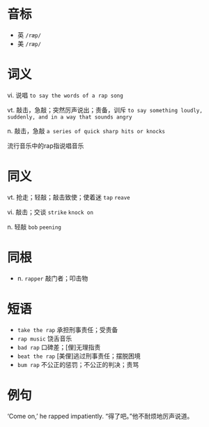 # 音标

- 英 `/ræp/`
- 美 `/ræp/`

# 词义

vi. 说唱
`to say the words of a rap song`

vt. 敲击，急敲；突然厉声说出；责备，训斥
`to say something loudly, suddenly, and in a way that sounds angry`

n. 敲击，急敲
`a series of quick sharp hits or knocks`



流行音乐中的rap指说唱音乐

# 同义

vt. 抢走；轻敲；敲击致使；使着迷
`tap` `reave`

vi. 敲击；交谈
`strike` `knock on`

n. 轻敲
`bob` `peening`

# 同根

- n. `rapper` 敲门者；叩击物

# 短语

- `take the rap` 承担刑事责任；受责备
- `rap music` 饶舌音乐
- `bad rap` 口碑差；[俚]无理指责
- `beat the rap` [美俚]逃过刑事责任；摆脱困境
- `bum rap` 不公正的惩罚；不公正的判决；责骂

# 例句

‘Come on,’ he rapped impatiently.
“得了吧。”他不耐烦地厉声说道。


